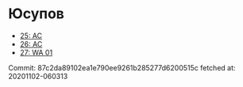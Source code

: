 # Юсупов
- [25: AC](25.md)
- [26: AC](26.md)
- [27: WA 01](27.md)

Commit: 87c2da89102ea1e790ee9261b285277d6200515c
 fetched at: 20201102-060313
